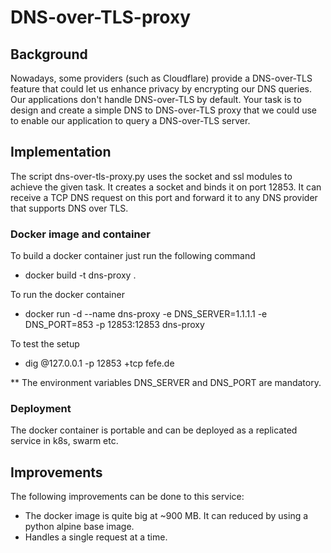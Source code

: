 # DNS-over-TLS-proxy

## Background
Nowadays, some providers (such as Cloudflare) provide a DNS-over-TLS feature that could let us enhance privacy by encrypting our DNS queries.
Our applications don't handle DNS-over-TLS by default. Your task is to design and create a simple DNS to DNS-over-TLS proxy that we could use to enable our application to query a DNS-over-TLS server.

## Implementation
The script dns-over-tls-proxy.py uses the socket and ssl modules to achieve the given task. 
It creates a socket and binds it on port 12853. It can receive a TCP DNS request on this port and forward it to any DNS provider that supports DNS over TLS.

### Docker image and container
To build a docker container just run the following command

  - docker build -t dns-proxy .
  
To run the docker container 

  - docker run -d --name dns-proxy -e DNS_SERVER=1.1.1.1 -e DNS_PORT=853 -p 12853:12853 dns-proxy

To test the setup

  - dig @127.0.0.1 -p 12853 +tcp fefe.de

** The environment variables DNS_SERVER and DNS_PORT are mandatory.

### Deployment

The docker container is portable and can be deployed as a replicated service in k8s, swarm etc.

## Improvements

The following improvements can be done to this service:

* The docker image is quite big at ~900 MB. It can reduced by using a python alpine base image.
* Handles a single request at a time. 
